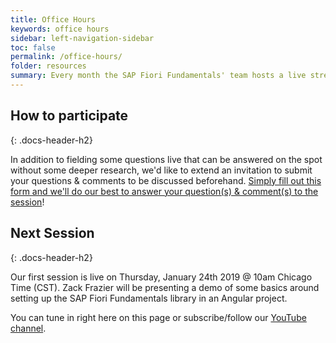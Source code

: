 ```yaml
---
title: Office Hours
keywords: office hours
sidebar: left-navigation-sidebar
toc: false
permalink: /office-hours/
folder: resources
summary: Every month the SAP Fiori Fundamentals' team hosts a live stream of a presentation covering anything from library updates, how-to's and demos. It's also an opportunity for us to engage with our users and answer pre-submitted questions or those that come in live.
---
```


## How to participate
{: .docs-header-h2}

In addition to fielding some questions live that can be answered on the spot without some deeper research, we'd like to extend an invitation to submit your questions & comments to be discussed beforehand. <a href="https://goo.gl/forms/1E5kARHs6f8f6jkk1" target="_blank">Simply fill out this form and we'll do our best to answer your question(s) & comment(s) to the session</a>!

## Next Session
{: .docs-header-h2}

Our first session is live on Thursday, January 24th 2019 @ 10am Chicago Time (CST). Zack Frazier will be presenting a demo of some basics around setting up the SAP Fiori Fundamentals library in an Angular project.

You can tune in right here on this page or subscribe/follow our <a href="https://youtube.com/channel/UCkq8zSSBngKze-rUypz0t2w/live" target="_blank">YouTube channel</a>.
